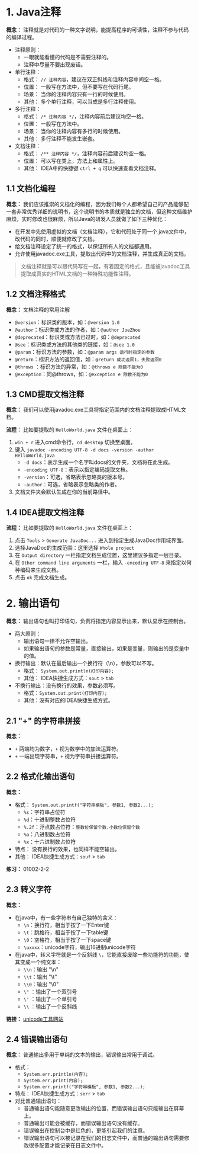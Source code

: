 # 1. Java注释

**概念：** 注释就是对代码的一种文字说明，能提高程序的可读性，注释不参与代码的编译过程。
- 注释原则：
    - 一眼就能看懂的代码是不需要注释的。
    - 注释中尽量不要出现废话。
- 单行注释：
    - 格式： `// 注释内容`，建议在双正斜线和注释内容中间空一格。
    - 位置： 一般写在方法中，但不要写在代码行尾。
    - 场景： 当你的注释内容只有一行的时候使用。
    - 其他： 多个单行注释，可以当成是多行注释使用。
- 多行注释：
    - 格式： `/* 注释内容 */`，注释内容前后建议均空一格。
    - 位置： 一般写在方法中。
    - 场景： 当你的注释内容有多行的时候使用。
    - 其他： 多行注释不能发生嵌套。
- 文档注释：
    - 格式： `/** 注释内容 */`，注释内容前后建议均空一格。
    - 位置： 可以写在类上，方法上和属性上。
    - 其他： IDEA中的快捷键 `ctrl + q` 可以快速查看文档注释。

## 1.1 文档化编程

**概念：** 我们应该推崇的文档化的编程，因为我们每个人都希望自己的产品能够配一套非常优秀详细的说明书，这个说明书的本质就是独立的文档，但这种文档维护麻烦，实时修改也很麻烦，所以Java的研发人员就做了如下三种优化：
- 在开发中先使用虚拟的文档（文档注释），它和代码处于同一个.java文件中，改代码的同时，顺便就修改了文档。
- 给文档注释设定了统一的格式，以保证所有人的文档都通用。
- 允许使用javadoc.exe工具，提取出代码中的文档注释，并生成真正的文档。

> 文档注释就是可以跟代码写在一起，有着固定的格式，且能被javadoc工具提取成真实的HTML文档的一种特殊功能性注释。

## 1.2 文档注释格式

**概念：** 文档注释的常用注解
- `@version`：标识类的版本，如：`@version 1.0` 
- `@author`：标识类或方法的作者，如：`@author JoeZhou` 
- `@deprecated`：标识类或方法已过时，如：`@deprecated`
- `@see`：标识类或方法的其他类的链接，如：`@see 1.0` 
- `@param`：标识方法的参数，如：`@param args 运行时指定的参数` 
- `@return`：标识方法的返回值，如：`@return 成功返回1，失败返回0` 
- `@throws` ：标识方法的异常，如：`@throws e 除数不能为0`
- `@exception`：同@throws，如：`@exception e 除数不能为0`  

## 1.3 CMD提取文档注释

**概念：** 我们可以使用javadoc.exe工具将指定范围内的文档注释提取成HTML文档。

**流程：** 比如要提取的 `HelloWorld.java` 文件在桌面上：
1. `win + r` 进入cmd命令行，`cd desktop` 切换至桌面。
2. 键入 `javadoc -encoding UTF-8 -d docs -version -author HelloWorld.java` 
    - `-d docs`：表示生成一个名字叫docs的文件夹，文档将在此生成。
    - `-encoding UTF-8`：表示以指定编码提取文档。
    - `-version`：可选，省略表示忽略类的版本号。
    - `-author`：可选，省略表示忽略类的作者。
3. 文档文件夹会默认生成在你的当前路径中。

## 1.4 IDEA提取文档注释

**流程：** 比如要提取的 `HelloWorld.java` 文件在桌面上：
1. 点击 `Tools` > `Generate JavaDoc...` 进入到指定生成JavaDoc作用域界面。
2. 选择JavaDoc的生成范围：这里选择 `Whole project`
3. 在 `Output directory` 一栏指定文档生成位置，这里建议多指定一层目录。
4. 在 `Other command line arguments` 一栏，输入 `-encoding UTF-8` 来指定以何种编码来生成文档。
5. 点击 `ok` 完成文档生成。

# 2. 输出语句

**概念：** 输出语句也叫打印语句，负责将指定内容显示出来，默认显示在控制台。
- 两大原则：
    - 输出语句一律不允许空输出。
    - 如果输出语句的参数是常量，直接输出，如果是变量，则输出的是变量中的值。
- 换行输出：默认在最后输出一个换行符（\n），参数可以不写。
    - 格式： `System.out.println(打印内容);`
    - 其他： IDEA快捷生成方式：`sout` > `tab` 
- 不换行输出：没有换行的效果，参数必须写。
    - 格式：`System.out.print(打印内容);`
    - 其他：没有对应的IDEA快捷生成方式。

## 2.1 "+" 的字符串拼接

**概念：**
- `+` 两端均为数字，`+` 视为数学中的加法运算符。
- `+` 一端出现字符串，`+` 视为字符串拼接运算符。

## 2.2 格式化输出语句

**概念：**
- 格式： `System.out.printf("字符串模板", 参数1, 参数2...);`
    - `%s`：字符串占位符
    - `%d`：十进制整数占位符
    - `%.2f`：浮点数占位符：`整数位保留个数.小数位保留个数`
    - `%o`：八进制数占位符
    - `%x`：十六进制数占位符
- 特点： 没有换行的效果，也同样不能空输出。
- 其他： IDEA快捷生成方式：`souf` > `tab` 

**练习：** 01002-2-2

## 2.3 转义字符

**概念：** 
- 在java中，有一些字符串有自己独特的含义：
    - `\n`：换行符，相当于按了一下Enter键
    - `\t`：跳格符，相当于按了一下table键
    - `\0`：空格符，相当于按了一下space键
    - `\uxxxx`：unicode字符，输出16进制unicode字符
- 在java中，转义字符就是一个反斜线 `\`，它能直接废除一些功能符的功能，使其变成一个纯文本：
    - `\\n`：输出 "\n"
    - `\\t`：输出 "\t"
    - `\\0`：输出 "\0"
    - `\"` ：输出了一个双引号
    - `\'` ：输出了一个单引号
    - `\\` ：输出了一个反斜线

**链接：** [unicode工具网站](http://tool.chinaz.com/tools/unicode.aspx)

## 2.4 错误输出语句

**概念：** 普通输出多用于单纯的文本的输出，错误输出常用于调试。
- 格式：
    - `System.err.println(内容);`
    - `System.err.print(内容);`
    - `System.err.printf("字符串模板", 参数1, 参数2...);`
- 特点： IDEA快捷生成方式：`serr` > `tab`
- 对比普通输出语句：
    - 普通输出语句能随意更改输出的位置，而错误输出语句只能输出在屏幕上。  
    - 普通输出可能会被缓存，而错误输出语句没有缓存。
    - 错误输出在控制台中是红色的，更能引起我们的注意。
    - 错误输出语句可以被记录在我们的日志文件中，而普通的输出语句需要修改很多配置才能记录在日志文件中。